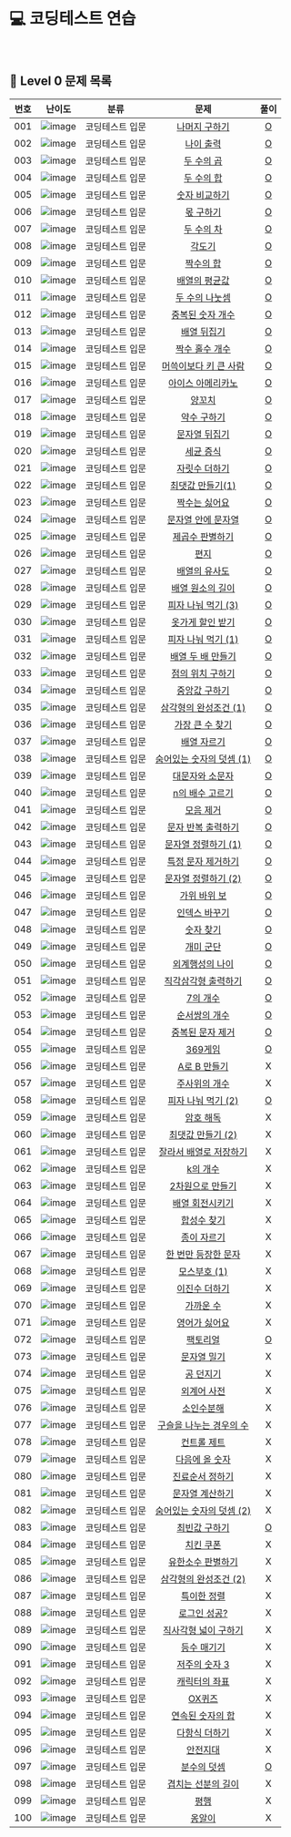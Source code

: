# 💻 코딩테스트 연습

<br>

## 📑 Level 0 문제 목록

| 번호 |                                                     난이도                                                      |      분류       |                                             문제                                             |                                                                                 풀이                                                                                  |
| :--: | :-------------------------------------------------------------------------------------------------------------: | :-------------: | :------------------------------------------------------------------------------------------: | :-------------------------------------------------------------------------------------------------------------------------------------------------------------------: |
| 001  | ![image](https://user-images.githubusercontent.com/68424403/194733177-785e8f80-d08f-4f29-81ba-9fd36095d9f0.png) | 코딩테스트 입문 |      [나머지 구하기](https://school.programmers.co.kr/learn/courses/30/lessons/120810)       |                [O](https://github.com/July249/problem_solving/blob/main/programmers/level0/%EB%82%98%EB%A8%B8%EC%A7%80_%EA%B5%AC%ED%95%98%EA%B8%B0.js)                |
| 002  | ![image](https://user-images.githubusercontent.com/68424403/194733177-785e8f80-d08f-4f29-81ba-9fd36095d9f0.png) | 코딩테스트 입문 |        [나이 출력](https://school.programmers.co.kr/learn/courses/30/lessons/120820)         |                         [O](https://github.com/July249/problem_solving/blob/main/programmers/level0/%EB%82%98%EC%9D%B4_%EC%B6%9C%EB%A0%A5.js)                         |
| 003  | ![image](https://user-images.githubusercontent.com/68424403/194733177-785e8f80-d08f-4f29-81ba-9fd36095d9f0.png) | 코딩테스트 입문 |        [두 수의 곱](https://school.programmers.co.kr/learn/courses/30/lessons/120804)        |                        [O](https://github.com/July249/problem_solving/blob/main/programmers/level0/%EB%91%90_%EC%88%98%EC%9D%98_%EA%B3%B1.js)                         |
| 004  | ![image](https://user-images.githubusercontent.com/68424403/194733177-785e8f80-d08f-4f29-81ba-9fd36095d9f0.png) | 코딩테스트 입문 |        [두 수의 합](https://school.programmers.co.kr/learn/courses/30/lessons/120802)        |                        [O](https://github.com/July249/problem_solving/blob/main/programmers/level0/%EB%91%90_%EC%88%98%EC%9D%98_%ED%95%A9.js)                         |
| 005  | ![image](https://user-images.githubusercontent.com/68424403/194733177-785e8f80-d08f-4f29-81ba-9fd36095d9f0.png) | 코딩테스트 입문 |      [숫자 비교하기](https://school.programmers.co.kr/learn/courses/30/lessons/120807)       |                [O](https://github.com/July249/problem_solving/blob/main/programmers/level0/%EC%88%AB%EC%9E%90_%EB%B9%84%EA%B5%90%ED%95%98%EA%B8%B0.js)                |
| 006  | ![image](https://user-images.githubusercontent.com/68424403/194733177-785e8f80-d08f-4f29-81ba-9fd36095d9f0.png) | 코딩테스트 입문 |        [몫 구하기](https://school.programmers.co.kr/learn/courses/30/lessons/120805)         |                         [O](https://github.com/July249/problem_solving/blob/main/programmers/level0/%EB%AA%AB_%EA%B5%AC%ED%95%98%EA%B8%B0.js)                         |
| 007  | ![image](https://user-images.githubusercontent.com/68424403/194733177-785e8f80-d08f-4f29-81ba-9fd36095d9f0.png) | 코딩테스트 입문 |        [두 수의 차](https://school.programmers.co.kr/learn/courses/30/lessons/120803)        |                        [O](https://github.com/July249/problem_solving/blob/main/programmers/level0/%EB%91%90_%EC%88%98%EC%9D%98_%EC%B0%A8.js)                         |
| 008  | ![image](https://user-images.githubusercontent.com/68424403/194733177-785e8f80-d08f-4f29-81ba-9fd36095d9f0.png) | 코딩테스트 입문 |          [각도기](https://school.programmers.co.kr/learn/courses/30/lessons/120829)          |                              [O](https://github.com/July249/problem_solving/blob/main/programmers/level0/%EA%B0%81%EB%8F%84%EA%B8%B0.js)                              |
| 009  | ![image](https://user-images.githubusercontent.com/68424403/194733177-785e8f80-d08f-4f29-81ba-9fd36095d9f0.png) | 코딩테스트 입문 |        [짝수의 합](https://school.programmers.co.kr/learn/courses/30/lessons/120831)         |                         [O](https://github.com/July249/problem_solving/blob/main/programmers/level0/%EC%A7%9D%EC%88%98%EC%9D%98_%ED%95%A9.js)                         |
| 010  | ![image](https://user-images.githubusercontent.com/68424403/194733177-785e8f80-d08f-4f29-81ba-9fd36095d9f0.png) | 코딩테스트 입문 |      [배열의 평균값](https://school.programmers.co.kr/learn/courses/30/lessons/120817)       |                [O](https://github.com/July249/problem_solving/blob/main/programmers/level0/%EB%B0%B0%EC%97%B4%EC%9D%98_%ED%8F%89%EA%B7%A0%EA%B0%92.js)                |
| 011  | ![image](https://user-images.githubusercontent.com/68424403/194733177-785e8f80-d08f-4f29-81ba-9fd36095d9f0.png) | 코딩테스트 입문 |      [두 수의 나눗셈](https://school.programmers.co.kr/learn/courses/30/lessons/120806)      |               [O](https://github.com/July249/problem_solving/blob/main/programmers/level0/%EB%91%90_%EC%88%98%EC%9D%98_%EB%82%98%EB%88%97%EC%85%88.js)                |
| 012  | ![image](https://user-images.githubusercontent.com/68424403/194733177-785e8f80-d08f-4f29-81ba-9fd36095d9f0.png) | 코딩테스트 입문 |     [중복된 숫자 개수](https://school.programmers.co.kr/learn/courses/30/lessons/120583)     |           [O](https://github.com/July249/problem_solving/blob/main/programmers/level0/%EC%A4%91%EB%B3%B5%EB%90%9C_%EC%88%AB%EC%9E%90_%EA%B0%9C%EC%88%98.js)           |
| 013  | ![image](https://user-images.githubusercontent.com/68424403/194733177-785e8f80-d08f-4f29-81ba-9fd36095d9f0.png) | 코딩테스트 입문 |       [배열 뒤집기](https://school.programmers.co.kr/learn/courses/30/lessons/120821)        |                    [O](https://github.com/July249/problem_solving/blob/main/programmers/level0/%EB%B0%B0%EC%97%B4_%EB%92%A4%EC%A7%91%EA%B8%B0.js)                     |
| 014  | ![image](https://user-images.githubusercontent.com/68424403/194733177-785e8f80-d08f-4f29-81ba-9fd36095d9f0.png) | 코딩테스트 입문 |      [짝수 홀수 개수](https://school.programmers.co.kr/learn/courses/30/lessons/120824)      |               [O](https://github.com/July249/problem_solving/blob/main/programmers/level0/%EC%A7%9D%EC%88%98_%ED%99%80%EC%88%98_%EA%B0%9C%EC%88%98.js)                |
| 015  | ![image](https://user-images.githubusercontent.com/68424403/194733177-785e8f80-d08f-4f29-81ba-9fd36095d9f0.png) | 코딩테스트 입문 |  [머쓱이보다 키 큰 사람](https://school.programmers.co.kr/learn/courses/30/lessons/120585)   | [O](https://github.com/July249/problem_solving/blob/main/programmers/level0/%EB%A8%B8%EC%93%B1%EC%9D%B4%EB%B3%B4%EB%8B%A4_%ED%82%A4_%ED%81%B0_%EC%82%AC%EB%9E%8C.js)  |
| 016  | ![image](https://user-images.githubusercontent.com/68424403/194733177-785e8f80-d08f-4f29-81ba-9fd36095d9f0.png) | 코딩테스트 입문 |    [아이스 아메리카노](https://school.programmers.co.kr/learn/courses/30/lessons/120819)     |       [O](https://github.com/July249/problem_solving/blob/main/programmers/level0/%EC%95%84%EC%9D%B4%EC%8A%A4_%EC%95%84%EB%A9%94%EB%A6%AC%EC%B9%B4%EB%85%B8.js)       |
| 017  | ![image](https://user-images.githubusercontent.com/68424403/194733177-785e8f80-d08f-4f29-81ba-9fd36095d9f0.png) | 코딩테스트 입문 |          [양꼬치](https://school.programmers.co.kr/learn/courses/30/lessons/120830)          |                              [O](https://github.com/July249/problem_solving/blob/main/programmers/level0/%EC%96%91%EA%BC%AC%EC%B9%98.js)                              |
| 018  | ![image](https://user-images.githubusercontent.com/68424403/194733177-785e8f80-d08f-4f29-81ba-9fd36095d9f0.png) | 코딩테스트 입문 |       [약수 구하기](https://school.programmers.co.kr/learn/courses/30/lessons/120897)        |                    [O](https://github.com/July249/problem_solving/blob/main/programmers/level0/%EC%95%BD%EC%88%98_%EA%B5%AC%ED%95%98%EA%B8%B0.js)                     |
| 019  | ![image](https://user-images.githubusercontent.com/68424403/194733177-785e8f80-d08f-4f29-81ba-9fd36095d9f0.png) | 코딩테스트 입문 |      [문자열 뒤집기](https://school.programmers.co.kr/learn/courses/30/lessons/120822)       |                [O](https://github.com/July249/problem_solving/blob/main/programmers/level0/%EB%AC%B8%EC%9E%90%EC%97%B4_%EB%92%A4%EC%A7%91%EA%B8%B0.js)                |
| 020  | ![image](https://user-images.githubusercontent.com/68424403/194733177-785e8f80-d08f-4f29-81ba-9fd36095d9f0.png) | 코딩테스트 입문 |        [세균 증식](https://school.programmers.co.kr/learn/courses/30/lessons/120910)         |                         [O](https://github.com/July249/problem_solving/blob/main/programmers/level0/%EC%84%B8%EA%B7%A0_%EC%A6%9D%EC%8B%9D.js)                         |
| 021  | ![image](https://user-images.githubusercontent.com/68424403/194733177-785e8f80-d08f-4f29-81ba-9fd36095d9f0.png) | 코딩테스트 입문 |      [자릿수 더하기](https://school.programmers.co.kr/learn/courses/30/lessons/120906)       |                [O](https://github.com/July249/problem_solving/blob/main/programmers/level0/%EC%9E%90%EB%A6%BF%EC%88%98_%EB%8D%94%ED%95%98%EA%B8%B0.js)                |
| 022  | ![image](https://user-images.githubusercontent.com/68424403/194733177-785e8f80-d08f-4f29-81ba-9fd36095d9f0.png) | 코딩테스트 입문 |     [최댓값 만들기(1)](https://school.programmers.co.kr/learn/courses/30/lessons/120847)     |               [O](https://github.com/July249/problem_solving/blob/main/programmers/level0/%EC%B5%9C%EB%8C%93%EA%B0%92_%EB%A7%8C%EB%93%A4%EA%B8%B0_1.js)               |
| 023  | ![image](https://user-images.githubusercontent.com/68424403/194733177-785e8f80-d08f-4f29-81ba-9fd36095d9f0.png) | 코딩테스트 입문 |      [짝수는 싫어요](https://school.programmers.co.kr/learn/courses/30/lessons/120813)       |                [O](https://github.com/July249/problem_solving/blob/main/programmers/level0/%EC%A7%9D%EC%88%98%EB%8A%94_%EC%8B%AB%EC%96%B4%EC%9A%94.js)                |
| 024  | ![image](https://user-images.githubusercontent.com/68424403/194733177-785e8f80-d08f-4f29-81ba-9fd36095d9f0.png) | 코딩테스트 입문 |    [문자열 안에 문자열](https://school.programmers.co.kr/learn/courses/30/lessons/120908)    |      [O](https://github.com/July249/problem_solving/blob/main/programmers/level0/%EB%AC%B8%EC%9E%90%EC%97%B4_%EC%95%88%EC%97%90_%EB%AC%B8%EC%9E%90%EC%97%B4.js)       |
| 025  | ![image](https://user-images.githubusercontent.com/68424403/194733177-785e8f80-d08f-4f29-81ba-9fd36095d9f0.png) | 코딩테스트 입문 |     [제곱수 판별하기](https://school.programmers.co.kr/learn/courses/30/lessons/120909)      |           [O](https://github.com/July249/problem_solving/blob/main/programmers/level0/%EC%A0%9C%EA%B3%B1%EC%88%98_%ED%8C%90%EB%B3%84%ED%95%98%EA%B8%B0.js)            |
| 026  | ![image](https://user-images.githubusercontent.com/68424403/194733177-785e8f80-d08f-4f29-81ba-9fd36095d9f0.png) | 코딩테스트 입문 |           [편지](https://school.programmers.co.kr/learn/courses/30/lessons/120898)           |                                  [O](https://github.com/July249/problem_solving/blob/main/programmers/level0/%ED%8E%B8%EC%A7%80.js)                                   |
| 027  | ![image](https://user-images.githubusercontent.com/68424403/194733177-785e8f80-d08f-4f29-81ba-9fd36095d9f0.png) | 코딩테스트 입문 |      [배열의 유사도](https://school.programmers.co.kr/learn/courses/30/lessons/120903)       |                [O](https://github.com/July249/problem_solving/blob/main/programmers/level0/%EB%B0%B0%EC%97%B4%EC%9D%98_%EC%9C%A0%EC%82%AC%EB%8F%84.js)                |
| 028  | ![image](https://user-images.githubusercontent.com/68424403/194733177-785e8f80-d08f-4f29-81ba-9fd36095d9f0.png) | 코딩테스트 입문 |     [배열 원소의 길이](https://school.programmers.co.kr/learn/courses/30/lessons/120854)     |           [O](https://github.com/July249/problem_solving/blob/main/programmers/level0/%EB%B0%B0%EC%97%B4_%EC%9B%90%EC%86%8C%EC%9D%98_%EA%B8%B8%EC%9D%B4.js)           |
| 029  | ![image](https://user-images.githubusercontent.com/68424403/194733177-785e8f80-d08f-4f29-81ba-9fd36095d9f0.png) | 코딩테스트 입문 |    [피자 나눠 먹기 (3)](https://school.programmers.co.kr/learn/courses/30/lessons/120816)    |              [O](https://github.com/July249/problem_solving/blob/main/programmers/level0/%ED%94%BC%EC%9E%90_%EB%82%98%EB%88%A0_%EB%A8%B9%EA%B8%B0_3.js)               |
| 030  | ![image](https://user-images.githubusercontent.com/68424403/194733177-785e8f80-d08f-4f29-81ba-9fd36095d9f0.png) | 코딩테스트 입문 |     [옷가게 할인 받기](https://school.programmers.co.kr/learn/courses/30/lessons/120818)     |           [O](https://github.com/July249/problem_solving/blob/main/programmers/level0/%EC%98%B7%EA%B0%80%EA%B2%8C_%ED%95%A0%EC%9D%B8_%EB%B0%9B%EA%B8%B0.js)           |
| 031  | ![image](https://user-images.githubusercontent.com/68424403/194733177-785e8f80-d08f-4f29-81ba-9fd36095d9f0.png) | 코딩테스트 입문 |    [피자 나눠 먹기 (1)](https://school.programmers.co.kr/learn/courses/30/lessons/120814)    |              [O](https://github.com/July249/problem_solving/blob/main/programmers/level0/%ED%94%BC%EC%9E%90_%EB%82%98%EB%88%A0_%EB%A8%B9%EA%B8%B0_1.js)               |
| 032  | ![image](https://user-images.githubusercontent.com/68424403/194733177-785e8f80-d08f-4f29-81ba-9fd36095d9f0.png) | 코딩테스트 입문 |    [배열 두 배 만들기](https://school.programmers.co.kr/learn/courses/30/lessons/120809)     |           [O](https://github.com/July249/problem_solving/blob/main/programmers/level0/%EB%B0%B0%EC%97%B4_%EB%91%90%EB%B0%B0_%EB%A7%8C%EB%93%A4%EA%B8%B0.js)           |
| 033  | ![image](https://user-images.githubusercontent.com/68424403/194733177-785e8f80-d08f-4f29-81ba-9fd36095d9f0.png) | 코딩테스트 입문 |     [점의 위치 구하기](https://school.programmers.co.kr/learn/courses/30/lessons/120841)     |           [O](https://github.com/July249/problem_solving/blob/main/programmers/level0/%EC%A0%90%EC%9D%98_%EC%9C%84%EC%B9%98_%EA%B5%AC%ED%95%98%EA%B8%B0.js)           |
| 034  | ![image](https://user-images.githubusercontent.com/68424403/194733177-785e8f80-d08f-4f29-81ba-9fd36095d9f0.png) | 코딩테스트 입문 |      [중앙값 구하기](https://school.programmers.co.kr/learn/courses/30/lessons/120811)       |                [O](https://github.com/July249/problem_solving/blob/main/programmers/level0/%EC%A4%91%EC%95%99%EA%B0%92_%EA%B5%AC%ED%95%98%EA%B8%B0.js)                |
| 035  | ![image](https://user-images.githubusercontent.com/68424403/194733177-785e8f80-d08f-4f29-81ba-9fd36095d9f0.png) | 코딩테스트 입문 |  [삼각형의 완성조건 (1)](https://school.programmers.co.kr/learn/courses/30/lessons/120889)   |      [O](https://github.com/July249/problem_solving/blob/main/programmers/level0/%EC%82%BC%EA%B0%81%ED%98%95%EC%9D%98_%EC%99%84%EC%84%B1%EC%A1%B0%EA%B1%B4_1.js)      |
| 036  | ![image](https://user-images.githubusercontent.com/68424403/194733177-785e8f80-d08f-4f29-81ba-9fd36095d9f0.png) | 코딩테스트 입문 |     [가장 큰 수 찾기](https://school.programmers.co.kr/learn/courses/30/lessons/120899)      |               [O](https://github.com/July249/problem_solving/blob/main/programmers/level0/%EA%B0%80%EC%9E%A5_%ED%81%B0_%EC%88%98_%EC%B0%BE%EA%B8%B0.js)               |
| 037  | ![image](https://user-images.githubusercontent.com/68424403/194733177-785e8f80-d08f-4f29-81ba-9fd36095d9f0.png) | 코딩테스트 입문 |       [배열 자르기](https://school.programmers.co.kr/learn/courses/30/lessons/120833)        |                    [O](https://github.com/July249/problem_solving/blob/main/programmers/level0/%EB%B0%B0%EC%97%B4_%EC%9E%90%EB%A5%B4%EA%B8%B0.js)                     |
| 038  | ![image](https://user-images.githubusercontent.com/68424403/194733177-785e8f80-d08f-4f29-81ba-9fd36095d9f0.png) | 코딩테스트 입문 | [숨어있는 숫자의 덧셈 (1)](https://school.programmers.co.kr/learn/courses/30/lessons/120851) | [O](https://github.com/July249/problem_solving/blob/main/programmers/level0/%EC%88%A8%EC%96%B4%EC%9E%88%EB%8A%94_%EC%88%AB%EC%9E%90%EC%9D%98_%EB%8D%A7%EC%85%88_1.js) |
| 039  | ![image](https://user-images.githubusercontent.com/68424403/194733177-785e8f80-d08f-4f29-81ba-9fd36095d9f0.png) | 코딩테스트 입문 |     [대문자와 소문자](https://school.programmers.co.kr/learn/courses/30/lessons/120893)      |           [O](https://github.com/July249/problem_solving/blob/main/programmers/level0/%EB%8C%80%EB%AC%B8%EC%9E%90%EC%99%80_%EC%86%8C%EB%AC%B8%EC%9E%90.js)            |
| 040  | ![image](https://user-images.githubusercontent.com/68424403/194733177-785e8f80-d08f-4f29-81ba-9fd36095d9f0.png) | 코딩테스트 입문 |     [n의 배수 고르기](https://school.programmers.co.kr/learn/courses/30/lessons/120905)      |               [O](https://github.com/July249/problem_solving/blob/main/programmers/level0/n%EC%9D%98_%EB%B0%B0%EC%88%98_%EA%B3%A0%EB%A5%B4%EA%B8%B0.js)               |
| 041  | ![image](https://user-images.githubusercontent.com/68424403/194733177-785e8f80-d08f-4f29-81ba-9fd36095d9f0.png) | 코딩테스트 입문 |        [모음 제거](https://school.programmers.co.kr/learn/courses/30/lessons/120849)         |                         [O](https://github.com/July249/problem_solving/blob/main/programmers/level0/%EB%AA%A8%EC%9D%8C_%EC%A0%9C%EA%B1%B0.js)                         |
| 042  | ![image](https://user-images.githubusercontent.com/68424403/194733177-785e8f80-d08f-4f29-81ba-9fd36095d9f0.png) | 코딩테스트 입문 |    [문자 반복 출력하기](https://school.programmers.co.kr/learn/courses/30/lessons/120825)    |      [O](https://github.com/July249/problem_solving/blob/main/programmers/level0/%EB%AC%B8%EC%9E%90_%EB%B0%98%EB%B3%B5_%EC%B6%9C%EB%A0%A5%ED%95%98%EA%B8%B0.js)       |
| 043  | ![image](https://user-images.githubusercontent.com/68424403/194733177-785e8f80-d08f-4f29-81ba-9fd36095d9f0.png) | 코딩테스트 입문 |   [문자열 정렬하기 (1)](https://school.programmers.co.kr/learn/courses/30/lessons/120850)    |          [O](https://github.com/July249/problem_solving/blob/main/programmers/level0/%EB%AC%B8%EC%9E%90%EC%97%B4_%EC%A0%95%EB%A0%AC%ED%95%98%EA%B8%B0_1.js)           |
| 044  | ![image](https://user-images.githubusercontent.com/68424403/194733177-785e8f80-d08f-4f29-81ba-9fd36095d9f0.png) | 코딩테스트 입문 |    [특정 문자 제거하기](https://school.programmers.co.kr/learn/courses/30/lessons/120826)    |      [O](https://github.com/July249/problem_solving/blob/main/programmers/level0/%ED%8A%B9%EC%A0%95_%EB%AC%B8%EC%9E%90_%EC%A0%9C%EA%B1%B0%ED%95%98%EA%B8%B0.js)       |
| 045  | ![image](https://user-images.githubusercontent.com/68424403/194733177-785e8f80-d08f-4f29-81ba-9fd36095d9f0.png) | 코딩테스트 입문 |   [문자열 정렬하기 (2)](https://school.programmers.co.kr/learn/courses/30/lessons/120911)    |          [O](https://github.com/July249/problem_solving/blob/main/programmers/level0/%EB%AC%B8%EC%9E%90%EC%97%B4_%EC%A0%95%EB%A0%AC%ED%95%98%EA%B8%B0_2.js)           |
| 046  | ![image](https://user-images.githubusercontent.com/68424403/194733177-785e8f80-d08f-4f29-81ba-9fd36095d9f0.png) | 코딩테스트 입문 |       [가위 바위 보](https://school.programmers.co.kr/learn/courses/30/lessons/120839)       |                    [O](https://github.com/July249/problem_solving/blob/main/programmers/level0/%EA%B0%80%EC%9C%84_%EB%B0%94%EC%9C%84_%EB%B3%B4.js)                    |
| 047  | ![image](https://user-images.githubusercontent.com/68424403/194733177-785e8f80-d08f-4f29-81ba-9fd36095d9f0.png) | 코딩테스트 입문 |      [인덱스 바꾸기](https://school.programmers.co.kr/learn/courses/30/lessons/120895)       |                [O](https://github.com/July249/problem_solving/blob/main/programmers/level0/%EC%9D%B8%EB%8D%B1%EC%8A%A4_%EB%B0%94%EA%BE%B8%EA%B8%B0.js)                |
| 048  | ![image](https://user-images.githubusercontent.com/68424403/194733177-785e8f80-d08f-4f29-81ba-9fd36095d9f0.png) | 코딩테스트 입문 |        [숫자 찾기](https://school.programmers.co.kr/learn/courses/30/lessons/120904)         |                         [O](https://github.com/July249/problem_solving/blob/main/programmers/level0/%EC%88%AB%EC%9E%90_%EC%B0%BE%EA%B8%B0.js)                         |
| 049  | ![image](https://user-images.githubusercontent.com/68424403/194733177-785e8f80-d08f-4f29-81ba-9fd36095d9f0.png) | 코딩테스트 입문 |        [개미 군단](https://school.programmers.co.kr/learn/courses/30/lessons/120837)         |                         [O](https://github.com/July249/problem_solving/blob/main/programmers/level0/%EA%B0%9C%EB%AF%B8%EA%B5%B0%EB%8B%A8.js)                          |
| 050  | ![image](https://user-images.githubusercontent.com/68424403/194733177-785e8f80-d08f-4f29-81ba-9fd36095d9f0.png) | 코딩테스트 입문 |     [외계행성의 나이](https://school.programmers.co.kr/learn/courses/30/lessons/120834)      |           [O](https://github.com/July249/problem_solving/blob/main/programmers/level0/%EC%99%B8%EA%B3%84%ED%96%89%EC%84%B1%EC%9D%98_%EB%82%98%EC%9D%B4.js)            |
| 051  | ![image](https://user-images.githubusercontent.com/68424403/194733177-785e8f80-d08f-4f29-81ba-9fd36095d9f0.png) | 코딩테스트 입문 |   [직각삼각형 출력하기](https://school.programmers.co.kr/learn/courses/30/lessons/120823)    |  [O](https://github.com/July249/problem_solving/blob/main/programmers/level0/%EC%A7%81%EA%B0%81%EC%82%BC%EA%B0%81%ED%98%95_%EC%B6%9C%EB%A0%A5%ED%95%98%EA%B8%B0.js)   |
| 052  | ![image](https://user-images.githubusercontent.com/68424403/194733177-785e8f80-d08f-4f29-81ba-9fd36095d9f0.png) | 코딩테스트 입문 |         [7의 개수](https://school.programmers.co.kr/learn/courses/30/lessons/120912)         |                             [O](https://github.com/July249/problem_solving/blob/main/programmers/level0/7%EC%9D%98_%EA%B0%9C%EC%88%98.js)                             |
| 053  | ![image](https://user-images.githubusercontent.com/68424403/194733177-785e8f80-d08f-4f29-81ba-9fd36095d9f0.png) | 코딩테스트 입문 |      [순서쌍의 개수](https://school.programmers.co.kr/learn/courses/30/lessons/120836)       |                [O](https://github.com/July249/problem_solving/blob/main/programmers/level0/%EC%88%9C%EC%84%9C%EC%8C%8D%EC%9D%98_%EA%B0%9C%EC%88%98.js)                |
| 054  | ![image](https://user-images.githubusercontent.com/68424403/194733177-785e8f80-d08f-4f29-81ba-9fd36095d9f0.png) | 코딩테스트 입문 |     [중복된 문자 제거](https://school.programmers.co.kr/learn/courses/30/lessons/120888)     |           [O](https://github.com/July249/problem_solving/blob/main/programmers/level0/%EC%A4%91%EB%B3%B5%EB%90%9C_%EB%AC%B8%EC%9E%90_%EC%A0%9C%EA%B1%B0.js)           |
| 055  | ![image](https://user-images.githubusercontent.com/68424403/194733177-785e8f80-d08f-4f29-81ba-9fd36095d9f0.png) | 코딩테스트 입문 |         [369게임](https://school.programmers.co.kr/learn/courses/30/lessons/120891)          |                                 [O](https://github.com/July249/problem_solving/blob/main/programmers/level0/369%EA%B2%8C%EC%9E%84.js)                                 |
| 056  | ![image](https://user-images.githubusercontent.com/68424403/194733177-785e8f80-d08f-4f29-81ba-9fd36095d9f0.png) | 코딩테스트 입문 |       [A로 B 만들기](https://school.programmers.co.kr/learn/courses/30/lessons/120886)       |                                                                                   X                                                                                   |
| 057  | ![image](https://user-images.githubusercontent.com/68424403/194733177-785e8f80-d08f-4f29-81ba-9fd36095d9f0.png) | 코딩테스트 입문 |      [주사위의 개수](https://school.programmers.co.kr/learn/courses/30/lessons/120845)       |                                                                                   X                                                                                   |
| 058  | ![image](https://user-images.githubusercontent.com/68424403/194733177-785e8f80-d08f-4f29-81ba-9fd36095d9f0.png) | 코딩테스트 입문 |    [피자 나눠 먹기 (2)](https://school.programmers.co.kr/learn/courses/30/lessons/120815)    |              [O](https://github.com/July249/problem_solving/blob/main/programmers/level0/%ED%94%BC%EC%9E%90_%EB%82%98%EB%88%A0_%EB%A8%B9%EA%B8%B0_2.js)               |
| 059  | ![image](https://user-images.githubusercontent.com/68424403/194733177-785e8f80-d08f-4f29-81ba-9fd36095d9f0.png) | 코딩테스트 입문 |        [암호 해독](https://school.programmers.co.kr/learn/courses/30/lessons/120892)         |                                                                                   X                                                                                   |
| 060  | ![image](https://user-images.githubusercontent.com/68424403/194733177-785e8f80-d08f-4f29-81ba-9fd36095d9f0.png) | 코딩테스트 입문 |    [최댓값 만들기 (2)](https://school.programmers.co.kr/learn/courses/30/lessons/120862)     |                                                                                   X                                                                                   |
| 061  | ![image](https://user-images.githubusercontent.com/68424403/194733177-785e8f80-d08f-4f29-81ba-9fd36095d9f0.png) | 코딩테스트 입문 |  [잘라서 배열로 저장하기](https://school.programmers.co.kr/learn/courses/30/lessons/120913)  |                                                                                   X                                                                                   |
| 062  | ![image](https://user-images.githubusercontent.com/68424403/194733177-785e8f80-d08f-4f29-81ba-9fd36095d9f0.png) | 코딩테스트 입문 |         [k의 개수](https://school.programmers.co.kr/learn/courses/30/lessons/120887)         |                                                                                   X                                                                                   |
| 063  | ![image](https://user-images.githubusercontent.com/68424403/194733177-785e8f80-d08f-4f29-81ba-9fd36095d9f0.png) | 코딩테스트 입문 |     [2차원으로 만들기](https://school.programmers.co.kr/learn/courses/30/lessons/120842)     |                                                                                   X                                                                                   |
| 064  | ![image](https://user-images.githubusercontent.com/68424403/194733177-785e8f80-d08f-4f29-81ba-9fd36095d9f0.png) | 코딩테스트 입문 |     [배열 회전시키기](https://school.programmers.co.kr/learn/courses/30/lessons/120844)      |                                                                                   X                                                                                   |
| 065  | ![image](https://user-images.githubusercontent.com/68424403/194733177-785e8f80-d08f-4f29-81ba-9fd36095d9f0.png) | 코딩테스트 입문 |       [합성수 찾기](https://school.programmers.co.kr/learn/courses/30/lessons/120846)        |                                                                                   X                                                                                   |
| 066  | ![image](https://user-images.githubusercontent.com/68424403/194733177-785e8f80-d08f-4f29-81ba-9fd36095d9f0.png) | 코딩테스트 입문 |       [종이 자르기](https://school.programmers.co.kr/learn/courses/30/lessons/120922)        |                                                                                   X                                                                                   |
| 067  | ![image](https://user-images.githubusercontent.com/68424403/194733177-785e8f80-d08f-4f29-81ba-9fd36095d9f0.png) | 코딩테스트 입문 |   [한 번만 등장한 문자](https://school.programmers.co.kr/learn/courses/30/lessons/120896)    |                                                                                   X                                                                                   |
| 068  | ![image](https://user-images.githubusercontent.com/68424403/194733177-785e8f80-d08f-4f29-81ba-9fd36095d9f0.png) | 코딩테스트 입문 |       [모스부호 (1)](https://school.programmers.co.kr/learn/courses/30/lessons/120838)       |                                                                                   X                                                                                   |
| 069  | ![image](https://user-images.githubusercontent.com/68424403/194733177-785e8f80-d08f-4f29-81ba-9fd36095d9f0.png) | 코딩테스트 입문 |      [이진수 더하기](https://school.programmers.co.kr/learn/courses/30/lessons/120885)       |                                                                                   X                                                                                   |
| 070  | ![image](https://user-images.githubusercontent.com/68424403/194733177-785e8f80-d08f-4f29-81ba-9fd36095d9f0.png) | 코딩테스트 입문 |        [가까운 수](https://school.programmers.co.kr/learn/courses/30/lessons/120890)         |                                                                                   X                                                                                   |
| 071  | ![image](https://user-images.githubusercontent.com/68424403/194733177-785e8f80-d08f-4f29-81ba-9fd36095d9f0.png) | 코딩테스트 입문 |      [영어가 싫어요](https://school.programmers.co.kr/learn/courses/30/lessons/120894)       |                                                                                   X                                                                                   |
| 072  | ![image](https://user-images.githubusercontent.com/68424403/194733177-785e8f80-d08f-4f29-81ba-9fd36095d9f0.png) | 코딩테스트 입문 |         [팩토리얼](https://school.programmers.co.kr/learn/courses/30/lessons/120848)         |                         [O](https://github.com/July249/problem_solving/blob/main/programmers/level0/%ED%8C%A9%ED%86%A0%EB%A6%AC%EC%96%BC.js)                          |
| 073  | ![image](https://user-images.githubusercontent.com/68424403/194733177-785e8f80-d08f-4f29-81ba-9fd36095d9f0.png) | 코딩테스트 입문 |       [문자열 밀기](https://school.programmers.co.kr/learn/courses/30/lessons/120921)        |                                                                                   X                                                                                   |
| 074  | ![image](https://user-images.githubusercontent.com/68424403/194733177-785e8f80-d08f-4f29-81ba-9fd36095d9f0.png) | 코딩테스트 입문 |        [공 던지기](https://school.programmers.co.kr/learn/courses/30/lessons/120843)         |                                                                                   X                                                                                   |
| 075  | ![image](https://user-images.githubusercontent.com/68424403/194733177-785e8f80-d08f-4f29-81ba-9fd36095d9f0.png) | 코딩테스트 입문 |       [외계어 사전](https://school.programmers.co.kr/learn/courses/30/lessons/120869)        |                                                                                   X                                                                                   |
| 076  | ![image](https://user-images.githubusercontent.com/68424403/194733177-785e8f80-d08f-4f29-81ba-9fd36095d9f0.png) | 코딩테스트 입문 |        [소인수분해](https://school.programmers.co.kr/learn/courses/30/lessons/120852)        |                                                                                   X                                                                                   |
| 077  | ![image](https://user-images.githubusercontent.com/68424403/194733177-785e8f80-d08f-4f29-81ba-9fd36095d9f0.png) | 코딩테스트 입문 | [구슬을 나누는 경우의 수](https://school.programmers.co.kr/learn/courses/30/lessons/120840)  |                                                                                   X                                                                                   |
| 078  | ![image](https://user-images.githubusercontent.com/68424403/194733177-785e8f80-d08f-4f29-81ba-9fd36095d9f0.png) | 코딩테스트 입문 |       [컨트롤 제트](https://school.programmers.co.kr/learn/courses/30/lessons/120853)        |                                                                                   X                                                                                   |
| 079  | ![image](https://user-images.githubusercontent.com/68424403/194733177-785e8f80-d08f-4f29-81ba-9fd36095d9f0.png) | 코딩테스트 입문 |      [다음에 올 숫자](https://school.programmers.co.kr/learn/courses/30/lessons/120924)      |                                                                                   X                                                                                   |
| 080  | ![image](https://user-images.githubusercontent.com/68424403/194733177-785e8f80-d08f-4f29-81ba-9fd36095d9f0.png) | 코딩테스트 입문 |     [진료순서 정하기](https://school.programmers.co.kr/learn/courses/30/lessons/120835)      |                                                                                   X                                                                                   |
| 081  | ![image](https://user-images.githubusercontent.com/68424403/194733177-785e8f80-d08f-4f29-81ba-9fd36095d9f0.png) | 코딩테스트 입문 |     [문자열 계산하기](https://school.programmers.co.kr/learn/courses/30/lessons/120902)      |                                                                                   X                                                                                   |
| 082  | ![image](https://user-images.githubusercontent.com/68424403/194733177-785e8f80-d08f-4f29-81ba-9fd36095d9f0.png) | 코딩테스트 입문 | [숨어있는 숫자의 덧셈 (2)](https://school.programmers.co.kr/learn/courses/30/lessons/120864) |                                                                                   X                                                                                   |
| 083  | ![image](https://user-images.githubusercontent.com/68424403/194733177-785e8f80-d08f-4f29-81ba-9fd36095d9f0.png) | 코딩테스트 입문 |      [최빈값 구하기](https://school.programmers.co.kr/learn/courses/30/lessons/120812)       |                [O](https://github.com/July249/problem_solving/blob/main/programmers/level0/%EC%B5%9C%EB%B9%88%EA%B0%92_%EA%B5%AC%ED%95%98%EA%B8%B0.js)                |
| 084  | ![image](https://user-images.githubusercontent.com/68424403/194733177-785e8f80-d08f-4f29-81ba-9fd36095d9f0.png) | 코딩테스트 입문 |        [치킨 쿠폰](https://school.programmers.co.kr/learn/courses/30/lessons/120884)         |                                                                                   X                                                                                   |
| 085  | ![image](https://user-images.githubusercontent.com/68424403/194733177-785e8f80-d08f-4f29-81ba-9fd36095d9f0.png) | 코딩테스트 입문 |    [유한소수 판별하기](https://school.programmers.co.kr/learn/courses/30/lessons/120878)     |                                                                                   X                                                                                   |
| 086  | ![image](https://user-images.githubusercontent.com/68424403/194733177-785e8f80-d08f-4f29-81ba-9fd36095d9f0.png) | 코딩테스트 입문 |  [삼각형의 완성조건 (2)](https://school.programmers.co.kr/learn/courses/30/lessons/120868)   |                                                                                   X                                                                                   |
| 087  | ![image](https://user-images.githubusercontent.com/68424403/194733177-785e8f80-d08f-4f29-81ba-9fd36095d9f0.png) | 코딩테스트 입문 |       [특이한 정렬](https://school.programmers.co.kr/learn/courses/30/lessons/120880)        |                                                                                   X                                                                                   |
| 088  | ![image](https://user-images.githubusercontent.com/68424403/194733177-785e8f80-d08f-4f29-81ba-9fd36095d9f0.png) | 코딩테스트 입문 |       [로그인 성공?](https://school.programmers.co.kr/learn/courses/30/lessons/120883)       |                                                                                   X                                                                                   |
| 089  | ![image](https://user-images.githubusercontent.com/68424403/194733177-785e8f80-d08f-4f29-81ba-9fd36095d9f0.png) | 코딩테스트 입문 |   [직사각형 넓이 구하기](https://school.programmers.co.kr/learn/courses/30/lessons/120860)   |                                                                                   X                                                                                   |
| 090  | ![image](https://user-images.githubusercontent.com/68424403/194733177-785e8f80-d08f-4f29-81ba-9fd36095d9f0.png) | 코딩테스트 입문 |       [등수 매기기](https://school.programmers.co.kr/learn/courses/30/lessons/120882)        |                                                                                   X                                                                                   |
| 091  | ![image](https://user-images.githubusercontent.com/68424403/194733177-785e8f80-d08f-4f29-81ba-9fd36095d9f0.png) | 코딩테스트 입문 |      [저주의 숫자 3](https://school.programmers.co.kr/learn/courses/30/lessons/120871)       |                                                                                   X                                                                                   |
| 092  | ![image](https://user-images.githubusercontent.com/68424403/194733177-785e8f80-d08f-4f29-81ba-9fd36095d9f0.png) | 코딩테스트 입문 |      [캐릭터의 좌표](https://school.programmers.co.kr/learn/courses/30/lessons/120861)       |                                                                                   X                                                                                   |
| 093  | ![image](https://user-images.githubusercontent.com/68424403/194733177-785e8f80-d08f-4f29-81ba-9fd36095d9f0.png) | 코딩테스트 입문 |          [OX퀴즈](https://school.programmers.co.kr/learn/courses/30/lessons/120907)          |                                                                                   X                                                                                   |
| 094  | ![image](https://user-images.githubusercontent.com/68424403/194733177-785e8f80-d08f-4f29-81ba-9fd36095d9f0.png) | 코딩테스트 입문 |     [연속된 숫자의 합](https://school.programmers.co.kr/learn/courses/30/lessons/120923)     |                                                                                   X                                                                                   |
| 095  | ![image](https://user-images.githubusercontent.com/68424403/194733177-785e8f80-d08f-4f29-81ba-9fd36095d9f0.png) | 코딩테스트 입문 |      [다항식 더하기](https://school.programmers.co.kr/learn/courses/30/lessons/120863)       |                                                                                   X                                                                                   |
| 096  | ![image](https://user-images.githubusercontent.com/68424403/194733177-785e8f80-d08f-4f29-81ba-9fd36095d9f0.png) | 코딩테스트 입문 |         [안전지대](https://school.programmers.co.kr/learn/courses/30/lessons/120866)         |                                                                                   X                                                                                   |
| 097  | ![image](https://user-images.githubusercontent.com/68424403/194733177-785e8f80-d08f-4f29-81ba-9fd36095d9f0.png) | 코딩테스트 입문 |       [분수의 덧셈](https://school.programmers.co.kr/learn/courses/30/lessons/120808)        |                    [O](https://github.com/July249/problem_solving/blob/main/programmers/level0/%EB%B6%84%EC%88%98%EC%9D%98_%EB%8D%A7%EC%85%88.js)                     |
| 098  | ![image](https://user-images.githubusercontent.com/68424403/194733177-785e8f80-d08f-4f29-81ba-9fd36095d9f0.png) | 코딩테스트 입문 |    [겹치는 선분의 길이](https://school.programmers.co.kr/learn/courses/30/lessons/120876)    |                                                                                   X                                                                                   |
| 099  | ![image](https://user-images.githubusercontent.com/68424403/194733177-785e8f80-d08f-4f29-81ba-9fd36095d9f0.png) | 코딩테스트 입문 |           [평행](https://school.programmers.co.kr/learn/courses/30/lessons/120875)           |                                                                                   X                                                                                   |
| 100  | ![image](https://user-images.githubusercontent.com/68424403/194733177-785e8f80-d08f-4f29-81ba-9fd36095d9f0.png) | 코딩테스트 입문 |          [옹알이](https://school.programmers.co.kr/learn/courses/30/lessons/120956)          |                                                                                   X                                                                                   |
